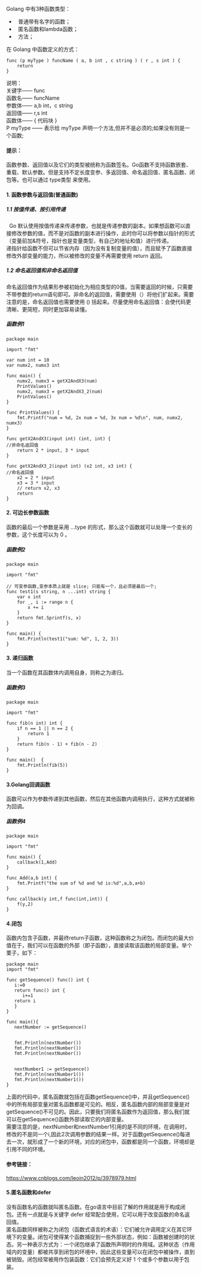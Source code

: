 Golang 中有3种函数类型：
*   普通带有名字的函数；
*   匿名函数和lambda函数；
*   方法；<br>

在 Golang 中函数定义的方式：
```
func (p myType ) funcName ( a, b int , c string ) ( r , s int ) {
    return
}
```
说明：<br>
关键字—— func <br>
函数名—— funcName <br>
参数体—— a,b int，c string <br>
返回值—— r,s int <br>
函数体—— { 代码块 } <br>
P myType —— 表示给 myType 声明一个方法,但并不是必须的;如果没有则是一个函数;
#### 提示：
   函数参数、返回值以及它们的类型被统称为函数签名。Go函数不支持函数嵌套、重载、默认参数。但是支持不定长度变参、多返回值、命名返回值、匿名函数、闭包等。也可以通过 type类型 来使用。
#### 1. 函数参数与返回值(普通函数)
##### 1.1 按值传递、按引用传递
   Go 默认使用按值传递来传递参数，也就是传递参数的副本。如果想函数可以直接修改参数的值，而不是对函数的副本进行操作，此时你可以将参数以指针的形式（变量前加&符号，指针也是变量类型，有自己的地址和值）进行传递。  
递指针给函数不但可以节省内存（因为没有复制变量的值），而且赋予了函数直接修改外部变量的能力，所以被修改的变量不再需要使用 return 返回。
##### 1.2 命名返回值和非命名返回值
   命名返回值作为结果形参被初始化为相应类型的0值，当需要返回的时候，只需要不带参数的return语句即可。非命名的返回值，需要使用（）将他们扩起来。需要注意的是，命名返回值也需要使用 () 括起来。尽量使用命名返回值：会使代码更清晰、更简短，同时更加容易读懂。
##### 函数例1
```
package main

import "fmt"

var num int = 10
var numx2, numx3 int

func main() {
    numx2, numx3 = getX2AndX3(num)
    PrintValues()
    numx2, numx3 = getX2AndX3_2(num)
    PrintValues()
}

func PrintValues() {
    fmt.Printf("num = %d, 2x num = %d, 3x num = %d\n", num, numx2, numx3)
}

func getX2AndX3(input int) (int, int) {                              //非命名返回值
    return 2 * input, 3 * input
}

func getX2AndX3_2(input int) (x2 int, x3 int) {                      //命名返回值
    x2 = 2 * input
    x3 = 3 * input
    // return x2, x3
    return
}
```
#### 2. 可边长参数函数
   函数的最后一个参数是采用 ...type 的形式，那么这个函数就可以处理一个变长的参数，这个长度可以为 0 。
##### 函数例2
```
package main

import "fmt"

// 可变参函数,变参本质上就是 slice; 只能有⼀个，且必须是最后⼀个;
func test1(s string, n ...int) string {
	var x int
	for _, i := range n {
		x += i
	}
	return fmt.Sprintf(s, x)
}

func main() {
	fmt.Println(test1("sum: %d", 1, 2, 3))
}
```
#### 3. 递归函数
   当一个函数在其函数体内调用自身，则称之为递归。
##### 函数例3
```
package main

import "fmt"

func fib(n int) int {
	if n == 1 || n == 2 {
		return 1
	}
	return fib(n - 1) + fib(n - 2)
}

func main()  {
	fmt.Println(fib(5))
}
```
#### 3.Golang回调函数
   函数可以作为参数传递到其他函数，然后在其他函数内调用执行，这种方式就被称为回调。
##### 函数例4
```
package main

import "fmt"

func main() {
	callback(1,Add)
}

func Add(a,b int) {
	fmt.Printf("the sum of %d and %d is:%d",a,b,a+b)
}

func callback(y int,f func(int,int)) {
	f(y,2)
}
```
#### 4.闭包
   函数内包含子函数，并最终return子函数，这种函数称之为闭包。而闭包的最大价值在于，我们可以在函数的外部（即子函数），直接读取该函数的局部变量。举个栗子，如下：
```
package main
import "fmt"

func getSequence() func() int {
   i:=0
   return func() int {
      i+=1
   return i  
   }
}

func main(){
   nextNumber := getSequence() 


   fmt.Println(nextNumber())
   fmt.Println(nextNumber())
   fmt.Println(nextNumber())
   

   nextNumber1 := getSequence()  
   fmt.Println(nextNumber1())
   fmt.Println(nextNumber1())
}
```
   上面的代码中，匿名函数就包括在函数getSequence()中，并且getSequence()中的所有局部变量对匿名函数都是可见的。相反，匿名函数内部的局部变量是对getSequence()不可见的。因此，只要我们将匿名函数作为返回值，那么我们就可以在getSequence()函数外部读取它的内部变量。 <br>
   需要注意的是，nextNumber和nextNumber1引用的是不同的环境，在调用时，修改的不是同一个i,因此2次调用参数的结果一样。对于函数getSequence()每进去一次，就形成了一个新的环境，对应的闭包中，函数都是同一个函数，环境却是引用不同的环境。
#### 参考链接：
https://www.cnblogs.com/leoin2012/p/3978979.html
#### 5.匿名函数和defer
   没有函数名的函数就叫匿名函数。在go语言中目前了解的作用就是用于构成闭包。还有一点就是与关键字 defer 经常配合使用，它可以用于改变函数的命名返回值。 <br>
   匿名函数同样被称之为闭包（函数式语言的术语）：它们被允许调用定义在其它环境下的变量。闭包可使得某个函数捕捉到一些外部状态，例如：函数被创建时的状态。另一种表示方式为：一个闭包继承了函数所声明时的作用域。这种状态（作用域内的变量）都被共享到闭包的环境中，因此这些变量可以在闭包中被操作，直到被销毁。闭包经常被用作包装函数：它们会预先定义好 1 个或多个参数以用于包装。
 

